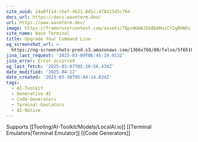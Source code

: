 ```yaml
---
site_uuid: 14a6f114-c5ef-4631-8d1c-478423d5c764
docs_url: https://docs.waveterm.dev/
url: https://www.waveterm.dev/
image: https://framerusercontent.com/assets/7QpsNGHAJbkBbAHuiCY2gRHWSc.png
site_name: Wave Terminal
title: Upgrade Your Command Line
og_screenshot_url: >-
  https://og-screenshots-prod.s3.amazonaws.com/1366x768/80/false/5f6518998915fa1b46a98f398d9080d2cb9e451778c73790c45d0263541609b7.jpeg
jina_last_request: '2025-03-09T06:45:19.013Z'
jina_error: Error occurred
og_last_fetch: '2025-03-07T05:20:56.434Z'
date_modified: '2025-04-12'
date_created: '2025-03-30T05:44:14.834Z'
tags:
  - AI-Toolkit
  - Generative-AI
  - Code-Generators
  - Terminal-Emulators
  - AI-Native
---
```


































































Supports [[Tooling/AI-Toolkit/Models/LocalAI.io]]
[[Terminal Emulators|Terminal Emulator]]
[[Code Generators]]
